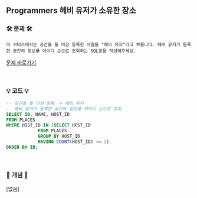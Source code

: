 ## Programmers 헤비 유저가 소유한 장소


### 🛠️ 문제 🛠️

```
이 서비스에서는 공간을 둘 이상 등록한 사람을 "헤비 유저"라고 부릅니다. 헤비 유저가 등록한 공간의 정보를 아이디 순으로 조회하는 SQL문을 작성해주세요.
```

[문제 바로가기](https://school.programmers.co.kr/learn/courses/30/lessons/77487)

<br/>

### 💡 코드 💡

```sql
-- 공간을 둘 이상 등록 -> 헤비 유저
-- 헤비 유저가 등록한 공간의 정보를 아이디 순으로 조회
SELECT ID, NAME, HOST_ID
FROM PLACES
WHERE HOST_ID IN (SELECT HOST_ID
            FROM PLACES
            GROUP BY HOST_ID
            HAVING COUNT(HOST_ID) >= 2)
ORDER BY ID;
```

<br/>

### 📙 개념 📙

[없음]
